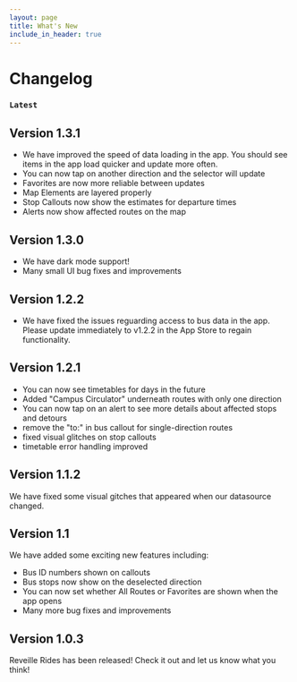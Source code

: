 ```yaml
---
layout: page
title: What's New
include_in_header: true
---
```



# Changelog

### `Latest` 
## **Version 1.3.1** 
- We have improved the speed of data loading in the app. You should see items in the app load quicker and update more often.
- You can now tap on another direction and the selector will update
- Favorites are now more reliable between updates
- Map Elements are layered properly
- Stop Callouts now show the estimates for departure times
- Alerts now show affected routes on the map

## **Version 1.3.0** 
- We have dark mode support!
- Many small UI bug fixes and improvements

## **Version 1.2.2** 
- We have fixed the issues reguarding access to bus data in the app. Please update immediately to v1.2.2 in the App Store to regain functionality.

## **Version 1.2.1** 
- You can now see timetables for days in the future
- Added "Campus Circulator" underneath routes with only one direction
- You can now tap on an alert to see more details about affected stops and detours
- remove the "to:" in bus callout for single-direction routes
- fixed visual glitches on stop callouts
- timetable error handling improved

## **Version 1.1.2** 

We have fixed some visual gitches that appeared when our datasource changed.

## **Version 1.1**

We have added some exciting new features including:
- Bus ID numbers shown on callouts
- Bus stops now show on the deselected direction
- You can now set whether All Routes or Favorites are shown when the app opens
- Many more bug fixes and improvements

## **Version 1.0.3**
Reveille Rides has been released! Check it out and let us know what you think!